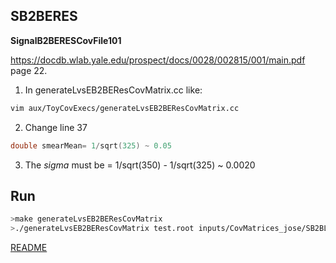 ## SB2BERES

**SignalB2BERESCovFile101**

https://docdb.wlab.yale.edu/prospect/docs/0028/002815/001/main.pdf
page 22.

1. In generateLvsEB2BEResCovMatrix.cc like:
```bash
vim aux/ToyCovExecs/generateLvsEB2BEResCovMatrix.cc
```

2. Change line 37
```c
double smearMean= 1/sqrt(325) ~ 0.05
```

3. The *sigma* must be = 1/sqrt(350) - 1/sqrt(325) ~ 0.0020

## Run
```bash
>make generateLvsEB2BEResCovMatrix
>./generateLvsEB2BEResCovMatrix test.root inputs/CovMatrices_jose/SB2BLvsEEResCovMatrix_6.root 0.0020 1000

```

[README](../Readme.md)
